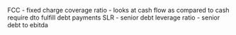 FCC - fixed charge coverage ratio - looks at cash flow as compared to cash require dto fulfill debt payments
SLR - senior debt leverage ratio - senior debt to ebitda